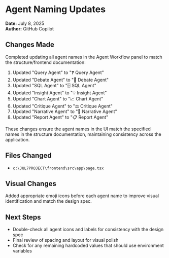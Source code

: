 # Agent Naming Updates

**Date:** July 8, 2025  
**Author:** GitHub Copilot  

## Changes Made

Completed updating all agent names in the Agent Workflow panel to match the structure/frontend documentation:

1. Updated "Query Agent" to "❓ Query Agent"
2. Updated "Debate Agent" to "🤝 Debate Agent"
3. Updated "SQL Agent" to "🗄️ SQL Agent"
4. Updated "Insight Agent" to "💡 Insight Agent" 
5. Updated "Chart Agent" to "📈 Chart Agent"
6. Updated "Critique Agent" to "⚖️ Critique Agent"
7. Updated "Narrative Agent" to "📄 Narrative Agent"
8. Updated "Report Agent" to "📋 Report Agent"

These changes ensure the agent names in the UI match the specified names in the structure documentation, maintaining consistency across the application.

## Files Changed

- `c:\JUL7PROJECT\frontend\src\app\page.tsx`

## Visual Changes

Added appropriate emoji icons before each agent name to improve visual identification and match the design spec.

## Next Steps

- Double-check all agent icons and labels for consistency with the design spec
- Final review of spacing and layout for visual polish
- Check for any remaining hardcoded values that should use environment variables
